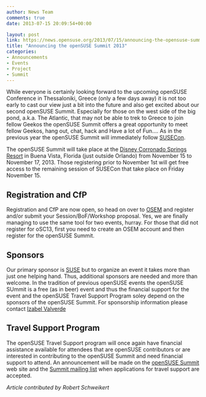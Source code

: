 ```yaml
---
author: News Team
comments: true
date: 2013-07-15 20:09:54+00:00

layout: post
link: https://news.opensuse.org/2013/07/15/announcing-the-opensuse-summit-2013/
title: "Announcing the openSUSE Summit 2013"
categories:
- Announcements
- Events
- Project
- Summit
---
```

While everyone is certainly looking forward to the upcoming openSUSE Conference in Thessaloniki, Greece (only a few days away) it is not too early to cast our view just a bit into the future and also get excited about our second openSUSE Summit. Especially for those on the west side of the big pond, a.k.a. The Atlantic, that may not be able to trek to Greece to join fellow Geekos the openSUSE Summit offers a great opportunity to meet fellow Geekos, hang out, chat, hack and Have a lot of Fun.... As in the previous year the openSUSE Summit will immediately follow [SUSECon](http://www.susecon.com).

The openSUSE Summit will take place at the [Disney Corronado Springs Resort](https://disneyworld.disney.go.com/resorts/coronado-springs-resort/) in Buena Vista, Florida (just outside Orlando) from November 15 to November 17, 2013. Those registering prior to November 1st will get free access to the remaining session of SUSECon that take place on Friday November 15.<!-- more -->



## Registration and CfP



Registration and CfP are now open, so head on over to [OSEM](http://conference.opensuse.org) and register and/or submit your Session/BoF/Workshop proposal. Yes, we are finally managing to use the same tool for two events, hurray. For those that did not register for oSC13, first you need to create an OSEM account and then register for the openSUSE Summit.



## Sponsors



Our primary sponsor is [SUSE](http://www.suse.com) but to organize an event it takes more than just one helping hand. Thus, additional sponsors are needed and more than welcome. In the tradition of previous openSUSE events the openSUSE SUmmit is a free (as in beer) event and thus the financial support for the event and the openSUSE Travel Support Program soley depend on the sponsors of the openSUSE Summit. For sponsorship information please contact [Izabel Valverde](mailto:izabelvalverde@opensuse.org)



## Travel Support Program



The openSUSE Travel Support program will once again have financial assistance available for attendees that are openSUSE contributors or are interested in contributing to the openSUSE Summit and need financial support to attend. An announcement will be made on the [openSUSE Summit](http://summit.opensuse.org/) web site and the [Summit mailing list](mailto:opensuse-summit+subscribe@opensuse.org) when applications for travel support are accepted.


_Article contributed by Robert Schweikert_		
